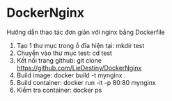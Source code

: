 # DockerNginx
Hướng dẫn thao tác đơn giản với nginx bằng Dockerfile
1. Tạo 1 thư mục trong ổ đĩa hiện tại: 
  mkdir test
2. Chuyển vào thư mục test: 
  cd test
3. Kết nối trang github: 
  git clone https://github.com/LieDestiny/DockerNginx
 4. Build image: 
  docker build -t mynginx .
 5. Build container: 
  docker run -it -p 80:80 mynginx
 6. Kiểm tra container: 
  docker ps
